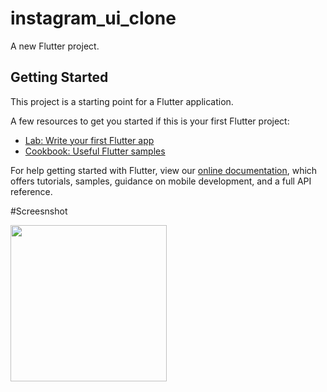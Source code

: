 # instagram_ui_clone

A new Flutter project.

## Getting Started

This project is a starting point for a Flutter application.

A few resources to get you started if this is your first Flutter project:

- [Lab: Write your first Flutter app](https://flutter.dev/docs/get-started/codelab)
- [Cookbook: Useful Flutter samples](https://flutter.dev/docs/cookbook)

For help getting started with Flutter, view our
[online documentation](https://flutter.dev/docs), which offers tutorials,
samples, guidance on mobile development, and a full API reference.

#Screesnshot

<img src="https://user-images.githubusercontent.com/106868350/180862133-c42665ac-f4c9-4ce4-a384-a93c8d184dba.png" width="250" height="250" />
